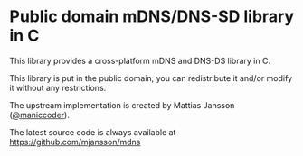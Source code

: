 # Public domain mDNS/DNS-SD library in C

This library provides a cross-platform mDNS and DNS-DS library in C.

This library is put in the public domain; you can redistribute it and/or modify it without any restrictions.

The upstream implementation is created by Mattias Jansson ([@maniccoder](https://twitter.com/maniccoder)).

The latest source code is always available at https://github.com/mjansson/mdns
